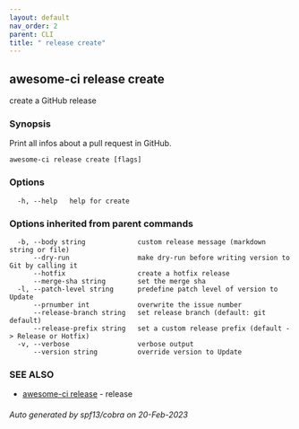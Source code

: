 ```yaml
---
layout: default
nav_order: 2
parent: CLI
title: " release create"
---
```

## awesome-ci release create

create a GitHub release

### Synopsis

Print all infos about a pull request in GitHub.

```
awesome-ci release create [flags]
```

### Options

```
  -h, --help   help for create
```

### Options inherited from parent commands

```
  -b, --body string             custom release message (markdown string or file)
      --dry-run                 make dry-run before writing version to Git by calling it
      --hotfix                  create a hotfix release
      --merge-sha string        set the merge sha
  -l, --patch-level string      predefine patch level of version to Update
      --prnumber int            overwrite the issue number
      --release-branch string   set release branch (default: git default)
      --release-prefix string   set a custom release prefix (default -> Release or Hotfix)
  -v, --verbose                 verbose output
      --version string          override version to Update
```

### SEE ALSO

* [awesome-ci release](/commands/awesome-ci_release/)	 - release

###### Auto generated by spf13/cobra on 20-Feb-2023
